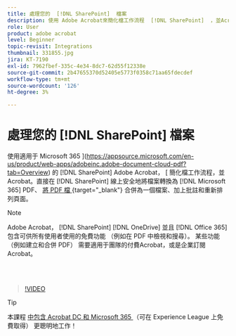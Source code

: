 ```yaml
---
title: 處理您的  [!DNL SharePoint]  檔案
description: 使用 Adobe Acrobat來簡化檔工作流程  [!DNL SharePoint]  ，並Acrobat [!DNL Microsoft 365]
role: User
product: adobe acrobat
level: Beginner
topic-revisit: Integrations
thumbnail: 331855.jpg
jira: KT-7190
exl-id: 7962fbef-335c-4e34-8dc7-62d55f12338e
source-git-commit: 2b47655370d52405e5773f0358c71aa65fdecdef
workflow-type: tm+mt
source-wordcount: '126'
ht-degree: 3%

---
```


# 處理您的 [!DNL SharePoint] 檔案

使用適用于 Microsoft 365 ](https://appsource.microsoft.com/en-us/product/web-apps/adobeinc.adobe-document-cloud-pdf?tab=Overview) 的 [!DNL SharePoint] Adobe Acrobat， [ 簡化檔工作流程，並Acrobat。直接在 [!DNL SharePoint] 線上安全地將檔案轉換為 [!DNL Microsoft 365] PDF、 [ 將 PDF 檔 ](https://www.adobe.com/tw/acrobat/online/merge-pdf.html) {target="_blank"} 合併為一個檔案、加上批註和重新排列頁面。

>[!NOTE]
>
>Adobe Acrobat， [!DNL SharePoint] [!DNL OneDrive] 並且 [!DNL Office 365] 包含可供所有使用者使用的免費功能 （例如在 PDF 中檢視和搜尋）。 某些功能 （例如建立和合併 PDF） 需要適用于團隊的付費Acrobat，或是企業訂閱Acrobat。

<br> 

>[!VIDEO](https://video.tv.adobe.com/v/331855?quality=12&learn=on&hidetitle=true)

>[!TIP]
>
>本課程 [ 中包含 Acrobat DC 和 Microsoft 365 ](https://experienceleague.adobe.com/?recommended=Acrobat-U-1-2021.microsoft365) （可在 Experience League 上免費取得） 更聰明地工作！
